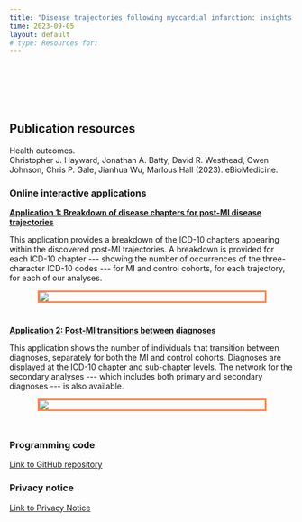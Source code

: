 ```yaml
---
title: "Disease trajectories following myocardial infarction: insights from process mining of 145 million hospitalisation episodes"
time: 2023-09-05
layout: default
# type: Resources for:
---
```


<!-- Means things inside HTML tags are processed by kramdown-->
<!--{::options parse_block_html="true" /}-->

<div style='margin-top:50px;margin-bottom:50px'>
<br>
</div>

## Publication resources


Health outcomes.
<br>Christopher J. Hayward, Jonathan A. Batty, David R. Westhead, Owen Johnson, Chris P. Gale, Jianhua Wu, Marlous Hall (2023). eBioMedicine.



### Online interactive applications


[**Application 1: Breakdown of disease chapters for post-MI disease trajectories**](https://multimorbidity-research-university-of-leeds.shinyapps.io/postMI-disease-trajectories-hes/)

This application provides a breakdown of the ICD-10 chapters appearing within the discovered post-MI trajectories. A breakdown is provided for each ICD-10 chapter --- showing the number of occurrences of the three-character ICD-10 codes --- for MI and control cohorts, for each trajectory, for each of our analyses. 

<div style="border: 3px solid #ff854d; padding:0px; margin-left:50px; margin-right:50px;width:400px">
 <a href="https://multimorbidity-research-university-of-leeds.shinyapps.io/postMI-disease-trajectories-hes/">
  <img src="/images/shiny-small-trajectories.png" style="margin:0px;padding:0px;">
 </a>
</div>

<div style='margin-top:40px;margin-bottom:40px'>
</div>

[**Application 2: Post-MI transitions between diagnoses**](/hes-process-mining-network/network.html)

This application shows the number of individuals that transition between diagnoses, separately for both the MI and control cohorts. Diagnoses are displayed at the ICD-10 chapter and sub-chapter levels. The network for the secondary analyses --- which includes both primary and secondary diagnoses --- is also available.

<div style="border: 3px solid #ff854d; padding:0px; margin-left:50px; margin-right:50px;width:400px">
 <a href="/hes-process-mining-network/network.html">
  <img src="/images/disease-transition-network.png" style="margin:0px;padding:0px;">
 </a>
</div>

<div style='margin-top:50px;margin-bottom:50px'>
</div>


### Programming code


[Link to GitHub repository](https://github.com/multimorbidity-research-leeds/postMI-process-mining-hes)


### Privacy notice

[Link to Privacy Notice](https://lida.leeds.ac.uk/privacy/privacy-notice-for-hospital-episode-statistics-hes-data-for-hospitalisation-and-mortality-after-acute-myocardial-infarction-project/)
